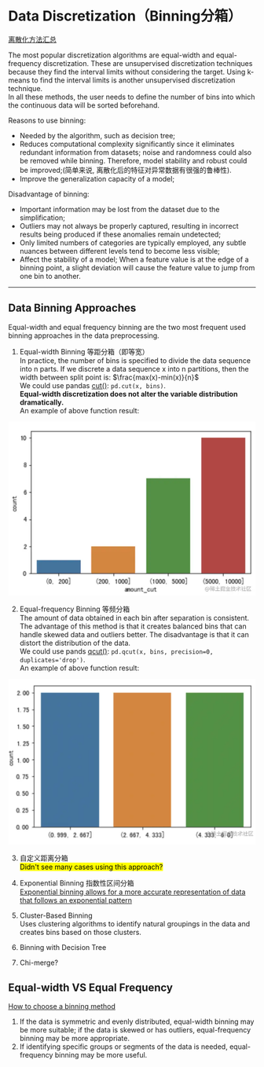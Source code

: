 # Data Discretization（Binning分箱） 

[离散化方法汇总](https://juejin.cn/post/7030937879660462110)  

The most popular discretization algorithms are equal-width and equal-frequency discretization. These are unsupervised 
discretization techniques because they find the interval limits without considering the target. Using k-means to find 
the interval limits is another unsupervised discretization technique.   
In all these methods, the user needs to define the number of bins into which the continuous data will be sorted beforehand. 

Reasons to use binning:
* Needed by the algorithm, such as decision tree;
* Reduces computational complexity significantly since it eliminates redundant information from datasets; noise and randomness
could also be removed while binning. Therefore, model stability and robust could be improved;(简单来说, 离散化后的特征对异常数据有很强的鲁棒性).
* Improve the generalization capacity of a model;

Disadvantage of binning:
* Important information may be lost from the dataset due to the simplification;
* Outliers may not always be properly captured, resulting in incorrect results being produced if these anomalies remain 
undetected;
* Only limited numbers of categories are typically employed, any subtle nuances between different levels tend to become 
less visible;
* Affect the stability of a model; When a feature value is at the edge of a binning point, a slight deviation will cause 
the feature value to jump from one bin to another.

---

## Data Binning Approaches
Equal-width and equal frequency binning are the two most frequent used binning approaches in the data preprocessing. 

1. Equal-width Binning 等距分箱（即等宽）  
In practice, the number of bins is specified to divide the data sequence into n parts. If we discrete a data sequence x 
into n partitions, then the width between split point is: 
$\frac{max(x)-min(x)}{n}$  
We could use pandas [cut()](https://pandas.pydata.org/docs/reference/api/pandas.cut.html): `pd.cut(x, bins)`.  
**Equal-width discretization does not alter the variable distribution dramatically.**  
An example of above function result:  
<img src="../image/machine_learning/discretization/equal_width.PNG">    

   
2. Equal-frequency Binning 等频分箱  
The amount of data obtained in each bin after separation is consistent. The advantage of this method is that it creates 
balanced bins that can handle skewed data and outliers better. The disadvantage is that it can distort the distribution 
of the data.  
We could use pands [qcut()](https://pandas.pydata.org/docs/reference/api/pandas.qcut.html): 
`pd.qcut(x, bins, precision=0, duplicates='drop')`.  
An example of above function result:  
<img src="../image/machine_learning/discretization/equal_freq.PNG">  


3. 自定义距离分箱   
<mark>Didn't see many cases using this approach?</mark>  


4. Exponential Binning 指数性区间分箱  
[Exponential binning allows for a more accurate representation of data that follows an exponential 
pattern](https://www.physicsforums.com/threads/exponential-binning-plotting-data-with-f-x-x-a.691834/#:~:text=Exponential%20binning%20allows%20for%20a,that%20follows%20an%20exponential%20pattern.)

   
5. Cluster-Based Binning  
Uses clustering algorithms to identify natural groupings in the data and creates bins based on those clusters.  


6. Binning with Decision Tree
7. Chi-merge?  


## Equal-width VS Equal Frequency  
[How to choose a binning method](https://www.linkedin.com/advice/1/what-advantages-disadvantages-equal-width)  
 
1. If the data is symmetric and evenly distributed, equal-width binning may be more suitable; if the data is skewed or 
has outliers, equal-frequency binning may be more appropriate. 
2. If identifying specific groups or segments of the data is needed, equal-frequency binning may be more useful.
